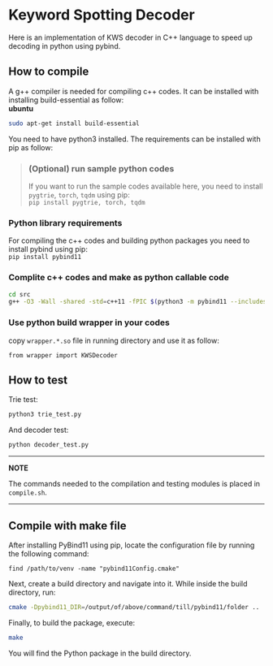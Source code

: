 # Keyword Spotting Decoder

Here is an implementation of KWS decoder in C++ language to speed up decoding in python using pybind.

## How to compile
A g++ compiler is needed for compiling c++ codes. It can be installed with installing build-essential as follow: <br>
**ubuntu**
```bash
sudo apt-get install build-essential
```

You need to have python3 installed. The requirements can be installed with pip as follow:

>### (Optional) run sample python codes
>If you want to run the sample codes available here, you need to install `pygtrie`, `torch`, `tqdm` using pip: <br>
> `pip install pygtrie, torch, tqdm`


### Python library requirements
For compiling the c++ codes and building python packages you need to install pybind using pip:
<br>`pip install pybind11`

### Complite c++ codes and make as python callable code
```bash
cd src
g++ -O3 -Wall -shared -std=c++11 -fPIC $(python3 -m pybind11 --includes) node.cpp trie.cpp counter.cpp kws_decoder.cpp wrapper.cpp -o wrapper$(python3-config --extension-suffix)
```
### Use python build wrapper in your codes

copy `wrapper.*.so` file in running directory and use it as follow:

`from wrapper import KWSDecoder`

## How to test

Trie test:

```bash
python3 trie_test.py
```

And decoder test:

```bash
python decoder_test.py
```

---
**NOTE**

The commands needed to the compilation and testing modules is placed in `compile.sh`.

---

## Compile with make file

After installing PyBind11 using pip, locate the configuration file by running the following command:

```
find /path/to/venv -name "pybind11Config.cmake"
```

Next, create a build directory and navigate into it. While inside the build directory, run:

```bash
cmake -Dpybind11_DIR=/output/of/above/command/till/pybind11/folder ..
```

Finally, to build the package, execute:

```bash
make
```

You will find the Python package in the build directory.
